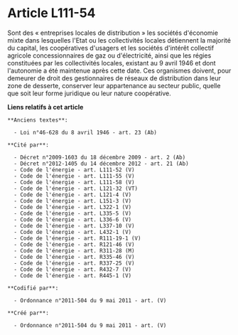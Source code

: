 # Article L111-54

Sont des « entreprises locales de distribution » les sociétés d'économie mixte dans lesquelles l'Etat ou les collectivités
locales détiennent la majorité du capital, les coopératives d'usagers et les sociétés d'intérêt collectif agricole
concessionnaires de gaz ou d'électricité, ainsi que les régies constituées par les collectivités locales, existant au 9 avril
1946 et dont l'autonomie a été maintenue après cette date. Ces organismes doivent, pour demeurer de droit des gestionnaires
de réseaux de distribution dans leur zone de desserte, conserver leur appartenance au secteur public, quelle que soit leur
forme juridique ou leur nature coopérative.

**Liens relatifs à cet article**

	**Anciens textes**:

	  - Loi n°46-628 du 8 avril 1946 - art. 23 (Ab)

	**Cité par**:

	  - Décret n°2009-1603 du 18 décembre 2009 - art. 2 (Ab)
	  - Décret n°2012-1405 du 14 décembre 2012 - art. 21 (Ab)
	  - Code de l'énergie - art. L111-52 (V)
	  - Code de l'énergie - art. L111-55 (V)
	  - Code de l'énergie - art. L111-58 (V)
	  - Code de l'énergie - art. L121-32 (VT)
	  - Code de l'énergie - art. L121-4 (V)
	  - Code de l'énergie - art. L151-3 (V)
	  - Code de l'énergie - art. L322-1 (V)
	  - Code de l'énergie - art. L335-5 (V)
	  - Code de l'énergie - art. L336-6 (V)
	  - Code de l'énergie - art. L337-10 (V)
	  - Code de l'énergie - art. L432-1 (V)
	  - Code de l'énergie - art. R111-19-1 (V)
	  - Code de l'énergie - art. R121-46 (V)
	  - Code de l'énergie - art. R311-28 (M)
	  - Code de l'énergie - art. R335-46 (V)
	  - Code de l'énergie - art. R337-25 (V)
	  - Code de l'énergie - art. R432-7 (V)
	  - Code de l'énergie - art. R445-1 (V)

	**Codifié par**:

	  - Ordonnance n°2011-504 du 9 mai 2011 - art. (V)

	**Créé par**:

	  - Ordonnance n°2011-504 du 9 mai 2011 - art. (V)

